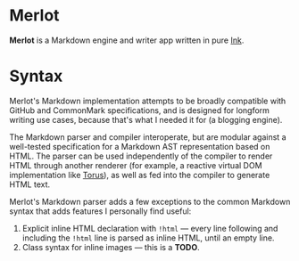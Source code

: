 # Merlot

**Merlot** is a Markdown engine and writer app written in pure [Ink](https://dotink.co).

# Syntax

Merlot's Markdown implementation attempts to be broadly compatible with GitHub and CommonMark specifications, and is designed for longform writing use cases, because that's what I needed it for (a blogging engine).

The Markdown parser and compiler interoperate, but are modular against a well-tested specification for a Markdown AST representation based on HTML. The parser can be used independently of the compiler to render HTML through another renderer (for example, a reactive virtual DOM implementation like [Torus](https://github.com/thesephist/torus)), as well as fed into the compiler to generate HTML text.

Merlot's Markdown parser adds a few exceptions to the common Markdown syntax that adds features I personally find useful:

1. Explicit inline HTML declaration with `!html` — every line following and including the `!html` line is parsed as inline HTML, until an empty line.
2. Class syntax for inline images — this is a **TODO**.

